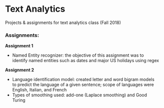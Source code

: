 # Text Analytics
Projects & assignments for text analytics class (Fall 2018)

### Assignments:

**Assignment 1**
* Named Entity recognizer: the objective of this assignment was to identify named entities such as dates and major US holidays using regex

**Assignment 2**
* Language identification model: created letter and word bigram models to predict the language of a given sentence; scope of languages were English, Italian, and French
* Types of smoothing used: add-one (Laplace smoothing) and Good Turing
